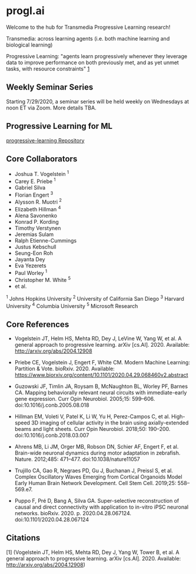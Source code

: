 # progl.ai

Welcome to the hub for Transmedia Progressive Learning research!

Transmedia: across learning agents (i.e. both machine learning and biological learning)

Progressive Learning: "agents learn progressively whenever they leverage data to 
improve performance on both previously met, and as yet unmet tasks, with resource constraints" [1](http://arxiv.org/abs/2004.12908) 

## Weekly Seminar Series

Starting 7/29/2020, a seminar series will be held weekly on Wednesdays at noon ET via Zoom. More details TBA.

## Progressive Learning for ML

[progressive-learning Repository](https://github.com/neurodata/progressive-learning)

## Core Collaborators
- Joshua T. Vogelstein <sup>1</sup>
- Carey E. Priebe <sup>1</sup>
- Gabriel Silva
- Florian Engert <sup>3</sup>
- Alysson R. Muotri <sup>2</sup>
- Elizabeth Hillman <sup>4</sup>
- Alena Savonenko
- Konrad P. Kording
- Timothy Verstynen
- Jeremias Sulam
- Ralph Etienne-Cummings
- Justus Kebschull
- Seung-Eon Roh
- Jayanta Dey
- Eva Yezerets
- Paul Worley <sup>1</sup>
- Christopher M. White <sup>5</sup>
- et al.

<sup>1</sup> Johns Hopkins University
<sup>2</sup> University of California San Diego
<sup>3</sup> Harvard University
<sup>4</sup> Columbia University
<sup>5</sup> Microsoft Research

## Core References

- Vogelstein JT, Helm HS, Mehta RD, Dey J, LeVine W, Yang W, et al. A general approach to progressive learning. arXiv [cs.AI]. 2020. Available: http://arxiv.org/abs/2004.12908

- Priebe CE, Vogelstein J, Engert F, White CM. Modern Machine Learning: Partition & Vote. bioRxiv. 2020. Available: https://www.biorxiv.org/content/10.1101/2020.04.29.068460v2.abstract

- Guzowski JF, Timlin JA, Roysam B, McNaughton BL, Worley PF, Barnes CA. Mapping behaviorally relevant neural circuits with immediate-early gene expression. Curr Opin Neurobiol. 2005;15: 599–606. doi:10.1016/j.conb.2005.08.018

- Hillman EM, Voleti V, Patel K, Li W, Yu H, Perez-Campos C, et al. High-speed 3D imaging of cellular activity in the brain using axially-extended beams and light sheets. Curr Opin Neurobiol. 2018;50: 190–200. doi:10.1016/j.conb.2018.03.007

- Ahrens MB, Li JM, Orger MB, Robson DN, Schier AF, Engert F, et al. Brain-wide neuronal dynamics during motor adaptation in zebrafish. Nature. 2012;485: 471–477. doi:10.1038/nature11057

- Trujillo CA, Gao R, Negraes PD, Gu J, Buchanan J, Preissl S, et al. Complex Oscillatory Waves Emerging from Cortical Organoids Model Early Human Brain Network Development. Cell Stem Cell. 2019;25: 558–569.e7.

- Puppo F, Pré D, Bang A, Silva GA. Super-selective reconstruction of causal and direct connectivity with application to in-vitro iPSC neuronal networks. bioRxiv. 2020. p. 2020.04.28.067124. doi:10.1101/2020.04.28.067124







## Citations

[1] (Vogelstein JT, Helm HS, Mehta RD, Dey J, Yang W, Tower B, et al. A general approach to progressive learning. arXiv [cs.AI]. 2020. Available: http://arxiv.org/abs/2004.12908)
